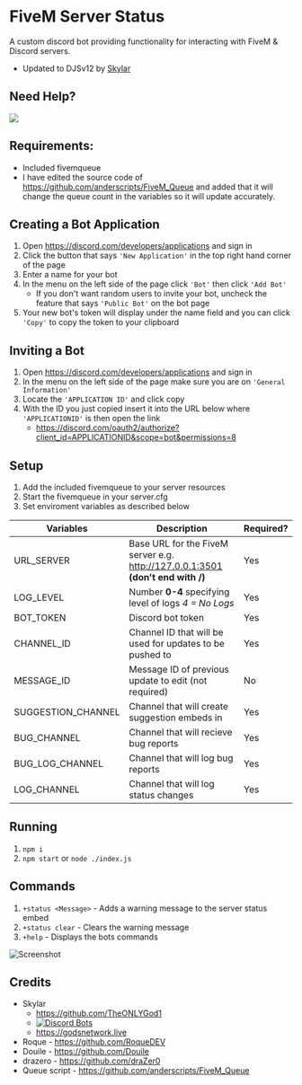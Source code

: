 # FiveM Server Status

A custom discord bot providing functionality for interacting with FiveM & Discord servers.
- Updated to DJSv12 by [Skylar](https://github.com/TheONLYGod1)
## Need Help?
[![](https://discordapp.com/api/guilds/617870704662020136/widget.png?style=banner2)](https://discord.gg/pAKE2YK)
## Requirements:

- Included fivemqueue
- I have edited the source code of https://github.com/anderscripts/FiveM_Queue and added that it will change the queue count in the    variables so it will update accurately.

## Creating a Bot Application
1. Open https://discord.com/developers/applications and sign in
2. Click the button that says `'New Application'` in the top right hand corner of the page
3. Enter a name for your bot
4. In the menu on the left side of the page click `'Bot'` then click `'Add Bot'`
    - If you don't want random users to invite your bot, uncheck the feature that says `'Public Bot'` on the bot page
5. Your new bot's token will display under the name field and you can click `'Copy'` to copy the token to your clipboard

## Inviting a Bot
1. Open https://discord.com/developers/applications and sign in
2. In the menu on the left side of the page make sure you are on `'General Information'`
3. Locate the `'APPLICATION ID'` and click copy
4. With the ID you just copied insert it into the URL below where `'APPLICATIONID'` is then open the link
    - https://discord.com/oauth2/authorize?client_id=APPLICATIONID&scope=bot&permissions=8


## Setup

1. Add the included fivemqueue to your server resources
2. Start the fivemqueue in your server.cfg
3. Set enviroment variables as described below

Variables | Description | Required?
------------ | ------------- | -------------
URL_SERVER | Base URL for the FiveM server e.g. http://127.0.0.1:3501 **(don't end with /)** | Yes
LOG_LEVEL | Number __0-4__ specifying level of logs *4 = No Logs* | Yes
BOT_TOKEN | Discord bot token | Yes
CHANNEL_ID | Channel ID that will be used for updates to be pushed to | Yes
MESSAGE_ID | Message ID of previous update to edit (not required) | No 
SUGGESTION_CHANNEL | Channel that will create suggestion embeds in | Yes
BUG_CHANNEL | Channel that will recieve bug reports | Yes
BUG_LOG_CHANNEL | Channel that will log bug reports | Yes
LOG_CHANNEL | Channel that will log status changes | Yes

## Running
1. `npm i`
2. `npm start` or `node ./index.js`


## Commands
1. `+status <Message>` - Adds a warning message to the server status embed
2. `+status clear` - Clears the warning message
3. `+help` - Displays the bots commands
  
![Screenshot](https://media.discordapp.net/attachments/424886239410388992/625739298846801936/unknown.png)

## Credits
- Skylar
    - https://github.com/TheONLYGod1
    - [![Discord Bots](https://top.gg/api/widget/status/515645834684006400.svg)](https://top.gg/bot/515645834684006400)
    - https://godsnetwork.live
- Roque - https://github.com/RoqueDEV
- Douile - https://github.com/Douile
- drazero - https://github.com/draZer0
- Queue script - https://github.com/anderscripts/FiveM_Queue
